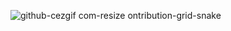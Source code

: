 ![github-c![ezgif com-resize](https://user-images.githubusercontent.com/74372044/220985690-0f340ccb-e151-4a55-93fb-adac354faef6.gif)
ontribution-grid-snake](https://user-images.githubusercontent.com/74372044/220821900-26491bf5-d0f7-45aa-8fcf-bc8f1a21abd4.gif)
